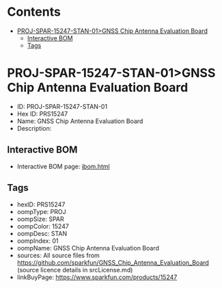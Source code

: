



Contents
========

* [PROJ-SPAR-15247-STAN-01>GNSS Chip Antenna Evaluation Board](#proj-spar-15247-stan-01gnss-chip-antenna-evaluation-board)
	* [Interactive BOM](#interactive-bom)
	* [Tags](#tags)

# PROJ-SPAR-15247-STAN-01>GNSS Chip Antenna Evaluation Board

- ID: PROJ-SPAR-15247-STAN-01
- Hex ID: PRS15247
- Name: GNSS Chip Antenna Evaluation Board
- Description: 

## Interactive BOM

- Interactive BOM page: [ibom.html](kicad/bom/ibom.html)

## Tags

- hexID: PRS15247
- oompType: PROJ
- oompSize: SPAR
- oompColor: 15247
- oompDesc: STAN
- oompIndex: 01
- oompName: GNSS Chip Antenna Evaluation Board
- sources: All source files from https://github.com/sparkfun/GNSS_Chip_Antenna_Evaluation_Board (source licence details in srcLicense.md)
- linkBuyPage: https://www.sparkfun.com/products/15247
